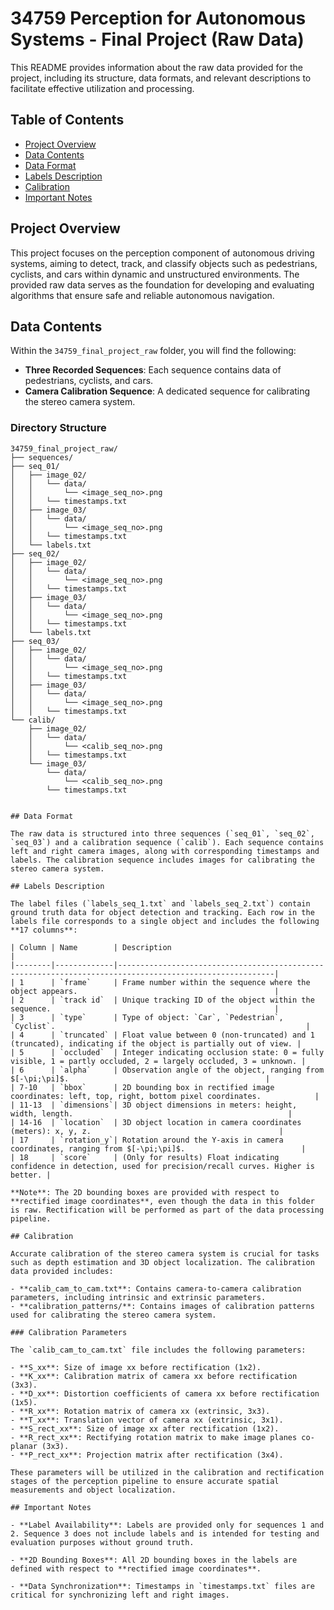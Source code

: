 # 34759 Perception for Autonomous Systems - Final Project (Raw Data)

This README provides information about the raw data provided for the project, including its structure, data formats, and relevant descriptions to facilitate effective utilization and processing.

## Table of Contents

- [Project Overview](#project-overview)
- [Data Contents](#data-contents)
- [Data Format](#data-format)
- [Labels Description](#labels-description)
- [Calibration](#calibration)
- [Important Notes](#important-notes)

## Project Overview

This project focuses on the perception component of autonomous driving systems, aiming to detect, track, and classify objects such as pedestrians, cyclists, and cars within dynamic and unstructured environments. The provided raw data serves as the foundation for developing and evaluating algorithms that ensure safe and reliable autonomous navigation.

## Data Contents

Within the `34759_final_project_raw` folder, you will find the following:

- **Three Recorded Sequences**: Each sequence contains data of pedestrians, cyclists, and cars.
- **Camera Calibration Sequence**: A dedicated sequence for calibrating the stereo camera system.

### Directory Structure

```
34759_final_project_raw/
├── sequences/
├── seq_01/
│   ├── image_02/
│   │   └── data/
│   │       └── <image_seq_no>.png
│   │   └── timestamps.txt
│   ├── image_03/
│   │   └── data/
│   │       └── <image_seq_no>.png
│   │   └── timestamps.txt
│   └── labels.txt
├── seq_02/
│   ├── image_02/
│   │   └── data/
│   │       └── <image_seq_no>.png
│   │   └── timestamps.txt
│   ├── image_03/
│   │   └── data/
│   │       └── <image_seq_no>.png
│   │   └── timestamps.txt
│   └── labels.txt
├── seq_03/
│   ├── image_02/
│   │   └── data/
│   │       └── <image_seq_no>.png
│   │   └── timestamps.txt
│   ├── image_03/
│   │   └── data/
│   │       └── <image_seq_no>.png
│   │   └── timestamps.txt
└── calib/
    ├── image_02/
    │   └── data/
    │       └── <calib_seq_no>.png
    │   └── timestamps.txt
    └── image_03/
        └── data/
            └── <calib_seq_no>.png
        └── timestamps.txt


## Data Format

The raw data is structured into three sequences (`seq_01`, `seq_02`, `seq_03`) and a calibration sequence (`calib`). Each sequence contains left and right camera images, along with corresponding timestamps and labels. The calibration sequence includes images for calibrating the stereo camera system.

## Labels Description

The label files (`labels_seq_1.txt` and `labels_seq_2.txt`) contain ground truth data for object detection and tracking. Each row in the labels file corresponds to a single object and includes the following **17 columns**:

| Column | Name        | Description                                                                                             |
|--------|-------------|---------------------------------------------------------------------------------------------------------|
| 1      | `frame`     | Frame number within the sequence where the object appears.                                            |
| 2      | `track id`  | Unique tracking ID of the object within the sequence.                                                  |
| 3      | `type`      | Type of object: `Car`, `Pedestrian`, `Cyclist`.                                                        |
| 4      | `truncated` | Float value between 0 (non-truncated) and 1 (truncated), indicating if the object is partially out of view. |
| 5      | `occluded`  | Integer indicating occlusion state: 0 = fully visible, 1 = partly occluded, 2 = largely occluded, 3 = unknown. |
| 6      | `alpha`     | Observation angle of the object, ranging from $[-\pi;\pi]$.                                            |
| 7-10   | `bbox`      | 2D bounding box in rectified image coordinates: left, top, right, bottom pixel coordinates.            |
| 11-13  | `dimensions`| 3D object dimensions in meters: height, width, length.                                                |
| 14-16  | `location`  | 3D object location in camera coordinates (meters): x, y, z.                                          |
| 17     | `rotation_y`| Rotation around the Y-axis in camera coordinates, ranging from $[-\pi;\pi]$.                          |
| 18     | `score`     | (Only for results) Float indicating confidence in detection, used for precision/recall curves. Higher is better. |

**Note**: The 2D bounding boxes are provided with respect to **rectified image coordinates**, even though the data in this folder is raw. Rectification will be performed as part of the data processing pipeline.

## Calibration

Accurate calibration of the stereo camera system is crucial for tasks such as depth estimation and 3D object localization. The calibration data provided includes:

- **calib_cam_to_cam.txt**: Contains camera-to-camera calibration parameters, including intrinsic and extrinsic parameters.
- **calibration_patterns/**: Contains images of calibration patterns used for calibrating the stereo camera system.

### Calibration Parameters

The `calib_cam_to_cam.txt` file includes the following parameters:

- **S_xx**: Size of image xx before rectification (1x2).
- **K_xx**: Calibration matrix of camera xx before rectification (3x3).
- **D_xx**: Distortion coefficients of camera xx before rectification (1x5).
- **R_xx**: Rotation matrix of camera xx (extrinsic, 3x3).
- **T_xx**: Translation vector of camera xx (extrinsic, 3x1).
- **S_rect_xx**: Size of image xx after rectification (1x2).
- **R_rect_xx**: Rectifying rotation matrix to make image planes co-planar (3x3).
- **P_rect_xx**: Projection matrix after rectification (3x4).

These parameters will be utilized in the calibration and rectification stages of the perception pipeline to ensure accurate spatial measurements and object localization.

## Important Notes

- **Label Availability**: Labels are provided only for sequences 1 and 2. Sequence 3 does not include labels and is intended for testing and evaluation purposes without ground truth.
  
- **2D Bounding Boxes**: All 2D bounding boxes in the labels are defined with respect to **rectified image coordinates**. 

- **Data Synchronization**: Timestamps in `timestamps.txt` files are critical for synchronizing left and right images. 